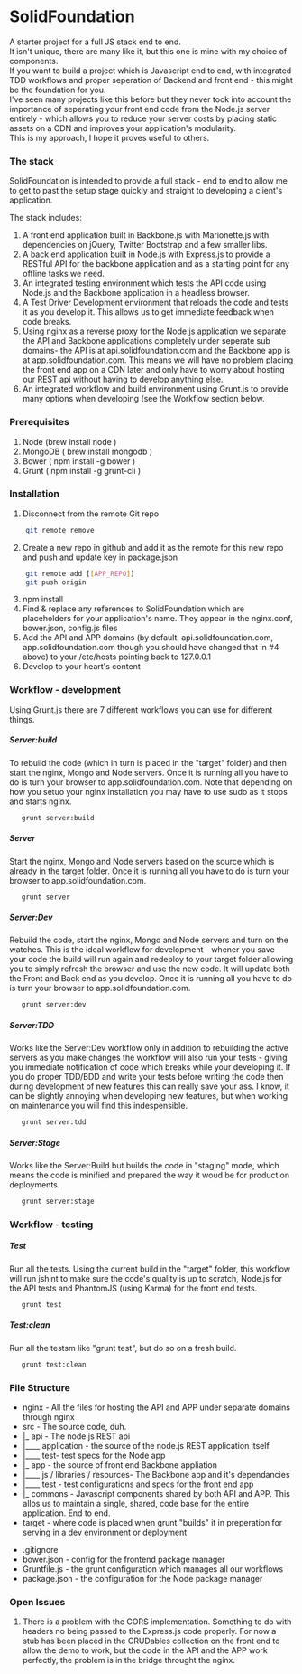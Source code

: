 SolidFoundation
===============

A starter project for a full JS stack end to end.<br/>
It isn't unique, there are many like it, but this one is mine with my choice of components.<br/>
If you want to build a project which is Javascript end to end, with integrated TDD workflows and proper seperation of Backend and front end - this might be the foundation for you.<br/>
I've seen many projects like this before but they never took into account the importance of seperating your front end code from the Node.js server entirely - which allows you to reduce your server costs by placing static assets on a CDN and improves your application's modularity.<br/>
This is my approach, I hope it proves useful to others.

### The stack
SolidFoundation is intended to provide a full stack - end to end to allow me to get to past the setup stage quickly and straight to developing a client's application.

The stack includes:<br/>
1. A front end application built in Backbone.js with Marionette.js with dependencies on jQuery, Twitter Bootstrap and a few smaller libs.
2. A back end application built in Node.js with Express.js to provide a RESTful API for the backbone application and as a starting point for any offline tasks we need.
3. An integrated testing environment which tests the API code using Node.js and the Backbone application in a headless browser.
4. A Test Driver Development environment that reloads the code and tests it as you develop it. This allows us to get immediate feedback when code breaks.
5. Using nginx as a reverse proxy for the Node.js application we separate the API and Backbone applications completely under seperate sub domains- the API is at api.solidfoundation.com and the Backbone app is at app.solidfoundation.com. This means we will have no problem placing the front end app on a CDN later and only have to worry about hosting our REST api without having to develop anything else.
6. An integrated workflow and build environment using Grunt.js to provide many options when developing (see the Workflow section below.

### Prerequisites
1. Node (brew install node )
2. MongoDB ( brew install mongodb )
3. Bower ( npm install -g bower )
4. Grunt ( npm install -g grunt-cli )

### Installation

1. Disconnect from the remote Git repo
```bash
    git remote remove
```
2. Create a new repo in github and add it as the remote for this new repo and push and update key in package.json
```bash
    git remote add [[APP_REPO]]
    git push origin
```
3. npm install
4. Find & replace any references to SolidFoundation which are placeholders for your application's name. They appear in the nginx.conf, bower.json, config.js files
5. Add the API and APP domains (by default: api.solidfoundation.com, app.solidfoundation.com though you should have changed that in #4 above) to your /etc/hosts pointing back to 127.0.0.1
6. Develop to your heart's content

### Workflow - development

Using Grunt.js there are 7 different workflows you can use for different things.

##### Server:build
To rebuild the code (which in turn is placed in the "target" folder) and then start the nginx, Mongo and Node servers.
Once it is running all you have to do is turn your browser to app.solidfoundation.com.
Note that depending on how you setuo your nginx installation you may have to use sudo as it stops and starts nginx.
```bash
   grunt server:build
```

##### Server
Start the nginx, Mongo and Node servers based on the source which is already in the target folder.
Once it is running all you have to do is turn your browser to app.solidfoundation.com.
```bash
   grunt server
```

##### Server:Dev
Rebuild the code, start the nginx, Mongo and Node servers and turn on the watches.
This is the ideal workflow for development - whener you save your code the build will run again and redeploy to your target folder allowing you to simply refresh the browser and use the new code.
It will update both the Front and Back end as you develop.
Once it is running all you have to do is turn your browser to app.solidfoundation.com.
```bash
   grunt server:dev
```

##### Server:TDD
Works like the Server:Dev workflow only in addition to rebuilding the active servers as you make changes the workflow will also run your tests - giving you immediate notification of code which breaks while your developing it.
If you do proper TDD/BDD and write your tests before writing the code then during development of new features this can really save your ass.
I know, it can be slightly annoying when developing new features, but when working on maintenance you will find this indespensible.
```bash
   grunt server:tdd
```

##### Server:Stage
Works like the Server:Build but builds the code in "staging" mode, which means the code is minified and prepared the way it woud be for production deployments.
```bash
   grunt server:stage
```

### Workflow - testing

##### Test
Run all the tests.
Using the current build in the "target" folder, this workflow will run jshint to make sure the code's quality is up to scratch, Node.js for the API tests and PhantomJS (using Karma) for the front end tests.
```bash
   grunt test
```

##### Test:clean
Run all the testsm like "grunt test", but do so on a fresh build.
```bash
   grunt test:clean
```

### File Structure

+ nginx - All the files for hosting the API and APP under separate domains through nginx
+ src - The source code, duh.
+  |_ api - The node.js REST api
+  |____ application - the source of the node.js REST application itself
+  |____ test- test specs for the Node app
+  |_ app - the source of front end Backbone appliation
+  |____ js / libraries / resources- The Backbone app and it's dependancies
+  |____ test - test configurations and specs for the front end app
+  |_ commons - Javascript components shared by both API and APP. This allos us to maintain a single, shared, code base for the entire application. End to end.
+ target - where code is placed when grunt "builds" it in preperation for serving in a dev environment or deployment
- .gitignore
- bower.json - config for the frontend package manager
- Gruntfile.js - the grunt configuration which manages all our workflows
- package.json - the configuration for the Node package manager


### Open Issues
1. There is a problem with the CORS implementation. Something to do with headers no being passed to the Express.js code properly.
For now a stub has been placed in the CRUDables collection on the front end to allow the demo to work, but the code in the API and the APP work perfectly, the problem is in the bridge throught the nginx.
